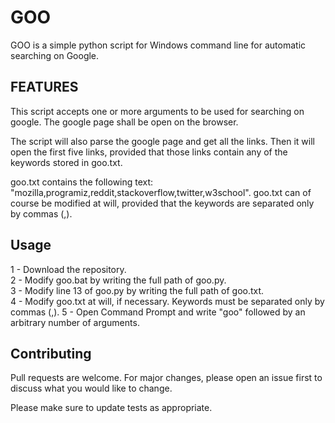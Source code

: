 # GOO
GOO is a simple python script for Windows command line for automatic searching on Google.


## FEATURES
This script accepts one or more arguments to be used for searching on google. The google page shall be open on the browser.

The script will also parse the google page and get all the links. Then it will open the first five links, provided that those links contain any of the keywords stored in goo.txt.

goo.txt contains the following text: "mozilla,programiz,reddit,stackoverflow,twitter,w3school". goo.txt can of course be modified at will, provided that the keywords are separated only by commas (,).


## Usage
1 - Download the repository.  
2 - Modify goo.bat by writing the full path of goo.py.  
3 - Modify line 13 of goo.py by writing the full path of goo.txt.  
4 - Modify goo.txt at will, if necessary. Keywords must be separated only by commas (,).
5 - Open Command Prompt and write "goo" followed by an arbitrary number of arguments.  

## Contributing
Pull requests are welcome. For major changes, please open an issue first to discuss what you would like to change.

Please make sure to update tests as appropriate.
